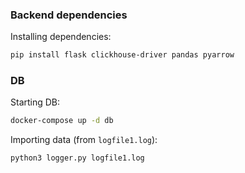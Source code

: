 ### Backend dependencies

Installing dependencies:
```bash
pip install flask clickhouse-driver pandas pyarrow
```

### DB

Starting DB:
```bash
docker-compose up -d db
```

Importing data (from `logfile1.log`):
```bash
python3 logger.py logfile1.log
```
